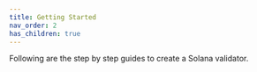 ```yaml
---
title: Getting Started
nav_order: 2
has_children: true
---
```

Following are the step by step guides to create a Solana validator.